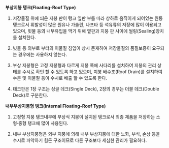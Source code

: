 **부상지붕 탱크(Floating-Roof Type)**
1. 저장물질 위에 띄운 지붕 판이 탱크 옆판 부를 따라 상하로 움직이게 되어있는 원통탱크로서 휘발성이 많은 원유나 가솔린, 나프타 등 석유류의 저장에 많이 이용되고 있으며, 빗물 등의 내부유입을 막기 위해 옆판과 지붕 판 사이에 씰링(Sealing)장치를 설치한다.

2. 빗물 등 외부로 부터의 이물질 침입이 상시 존재하여 저장물질의 품질보증이 요구되는 경우에는 사용하지 않는다.

3. 부상 지붕형은 고정 지붕형과 다르게 지붕 쪽에 사다리를 설치하여 지붕의 관리 상태를 수시로 확인 할 수 있도록 하고 있으며, 지붕 배수조(Roof Drain)를 설치하여 수분 및 이물질 등이 수시로 배출 할 수 있도록 한다.

4. 데크판은 1장 구조는 싱글 데크(Single Deck), 2장의 경우는 더블 데크(Double Deck)로 구분한다.


**내부부상지붕형 탱크(Internal Floating-Roof Type)**
1. 고정형 지붕 탱크내부에 부상식 지붕이 설치된 탱크로서 최종 제품을 저장하는 소형‧중형 탱크에 많이 사용된다.

2. 내부 부상지붕형은 외부 지붕에 의해 내부 부상지붕에 대한 노화, 부식, 손상 등을 수시로 파악하기 힘든 구조이므로 다른 구조보다 세심한 관리가 필요하다. 